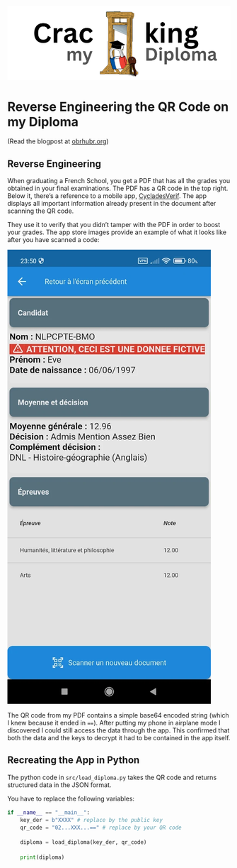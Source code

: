 ![Banner Image](.github/banner.png)

# Reverse Engineering the QR Code on my Diploma

(Read the blogpost at [obrhubr.org](obrhubr.org/reverse-engineering-diploma))

## Reverse Engineering

When graduating a French School, you get a PDF that has all the grades you obtained in your final examinations. The PDF has a QR code in the top right. Below it, there’s a reference to a mobile app, [CycladesVerif](https://play.google.com/store/apps/details?id=fr.edu.rennes.cyclades.mobile.verifcertif.verifDocEducNat&hl=de_AT). The app displays all important information already present in the document after scanning the QR code.

They use it to verify that you didn’t tamper with the PDF in order to boost your grades. The app store images provide an example of what it looks like after you have scanned a code:

![example.webp](.github/example.webp)

The QR code from my PDF contains a simple base64 encoded string (which I knew because it ended in `==`).
After putting my phone in airplane mode I discovered I could still access the data through the app. This confirmed that both the data and the keys to decrypt it had to be contained in the app itself.

## Recreating the App in Python

The python code in `src/load_diploma.py` takes the QR code and returns structured data in the JSON format.

You have to replace the following variables:

```python
if __name__ == "__main__":
	key_der = b"XXXX" # replace by the public key
	qr_code = "02...XXX...==" # replace by your QR code

	diploma = load_diploma(key_der, qr_code)

	print(diploma)
```